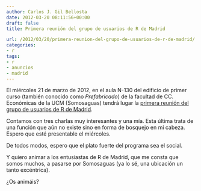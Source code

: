 ```yaml
---
author: Carlos J. Gil Bellosta
date: 2012-03-20 08:11:56+00:00
draft: false
title: Primera reunión del grupo de usuarios de R de Madrid

url: /2012/03/20/primera-reunion-del-grupo-de-usuarios-de-r-de-madrid/
categories:
- r
tags:
- r
- anuncios
- madrid
---
```


El miércoles 21 de marzo de 2012, en el aula N-130 del edificio de primer curso (también conocido como  _Prefabricado_) de la facultad de CC. Económicas de la UCM (Somosaguas) tendrá lugar la [primera reunión del grupo de usuarios de R de Madrid](http://r-es.org/Grupo+de+Usuarios+de+R+en+Madrid).

Contamos con tres charlas muy interesantes y una mía. Esta última trata de una función que aún no existe sino en forma de bosquejo en mi cabeza. Espero que esté presentable el miércoles.

De todos modos, espero que el plato fuerte del programa sea el social.

Y quiero animar a los entusiastas de R de Madrid, que me consta que somos muchos, a pasarse por Somosaguas (ya lo sé, una ubicación un tanto excéntrica).

¿Os animáis?
